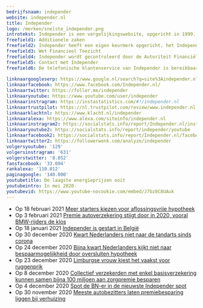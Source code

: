```yaml
---
bedrijfsnaam: independer  
website: independer.nl   
title: Independer  
logo: /merken/snelste_independer.png  
introtekst: Independer is een vergelijkingswebsite, opgericht in 1999. Ze waren destijds onderdeel van Achmea. In 2018 heeft de Persgroep de website overgenomen. Independer heeft als doel de financiële wereld transparanter en eerlijker te maken. Op Independer.nl is het mogelijk om verzekeringen, hypotheken, energieleveranciers, mobiele- en internetabonnementen en spaar- en leenproducten te vergelijken.
freefield1: Additionele zaken  
freefield2: Independer heeft een eigen keurmerk opgericht, het Independer Keurmerk. Dit is een kwaliteitskeurmerk voor verzekeringen. Independer heeft alle verzekeringen op een groot aantal punten streng nagekeken. Het keurmerk bestaat onder andere voor autoverzekeringen en een zorgverzekeringen.  
freefield3: Wet Financieel Toezicht  
freefield4: Independer wordt gecontroleerd door de Autoriteit Financiële Markten (AFM). Dat betekent dat ze een WFT-vergunning hebben (Wet Financieel Toezicht). De AFM controleert of alle regels worden nageleefd die in de WFT zijn vastgelegd.    
freefield5: Contact met Independer  
freefield6: De telefonische klantenservice van Independer is bereikbaar via 035 626 55 44. Op werkdagen van 8.00 uur tot 18.00 uur en op zaterdag van 9.30 uur tot 17.00 uur. Independer is ook bereikbaar via Whatsapp. Het nummer voor energievragen is 06 - 82 658 741.
  
linknaargoogleserp: https://www.google.nl/search?q=site%3Aindepender.nl  
linknaarfacebook: https://www.facebook.com/Independer.nl/  
linknaartwitter: https://foller.me/independer  
linknaaryoutube: https://www.youtube.com/user/independer  
linknaarinstragram: https://instastatistics.com/#!/independer.nl  
linknaartrustpilot: https://nl.trustpilot.com/review/www.independer.nl  
linknaarklachtnl: https://www.klacht.nl/independer  
linknaaralexa: https://www.alexa.com/siteinfo/independer.nl  
linknaarinstragram2: https://socialstats.info/report/Independer.nl/instagram  
linknaaryoutube2: https://socialstats.info/report/independer/youtube  
linknaarfacebook2: https://socialstats.info/report/Independer.nl/facebook  
linknaartwitter2: https://followerwonk.com/analyze/independer  
volgersyoutube: '129'  
volgersinstragram: '631'  
volgerstwitter: '8.052'  
fansfacebook: '33.694'  
rankalexa: '110.012'  
paginagoogle: '140.000'  
youtubetitle: De laagste energieprijzen ooit  
youtubeintro: In mei 2020.   
youtubevid: https://www.youtube-nocookie.com/embed/J7bz8C8UAuk  
---
```


 


- Op 18 februari 2021 [Meer starters kiezen voor aflossingsvrije hypotheek](https://weblog.independer.nl/persbericht/meer-starters-kiezen-voor-aflossingsvrije-hypotheek/)
- Op 3 februari 2021 [Premie autoverzekering stijgt door in 2020, vooral BMW-rijders de klos](https://weblog.independer.nl/persbericht/premie-autoverzekering-stijgt-door-in-2020-vooral-bmw-rijders-de-klos/)
- Op 18 januari 2021 [Independer is gestart in België](https://weblog.independer.nl/persbericht/independer-is-gestart-in-belgie/)
- Op 30 december 2020 [Kwart Nederlanders niet naar de tandarts sinds corona](https://weblog.independer.nl/persbericht/kwart-nederlanders-niet-naar-de-tandarts-sinds-corona/)
- Op 24 december 2020 [Bijna kwart Nederlanders kijkt niet naar bespaarmogelijkheid door oversluiten hypotheek](https://weblog.independer.nl/persbericht/bijna-kwart-nederlanders-kijkt-niet-naar-bespaarmogelijkheid-door-oversluiten-hypotheek/)
- Op 23 december 2020 [Limburgse vrouw kiest het vaakst voor ruggenprik](https://weblog.independer.nl/persbericht/limburgse-vrouw-kiest-het-vaakst-voor-ruggenprik/)
- Op 8 december 2020 [Collectief verzekerden met enkel basisverzekering kunnen samen bijna 100 miljoen aan zorgpremie besparen](https://weblog.independer.nl/persbericht/collectief-verzekerden-met-enkel-basisverzekering-kunnen-samen-bijna-100-miljoen-aan-zorgpremie-besparen/)
- Op 4 december 2020 [Spot de BN-er in de nieuwste Independer spot](https://weblog.independer.nl/persbericht/spot-de-bn-er-in-de-nieuwste-independer-spot/)
- Op 30 november 2020 [Meeste autobezitters laten premiebesparing liggen bij verhuizing](https://weblog.independer.nl/persbericht/meeste-autobezitters-laten-premiebesparing-liggen-bij-verhuizing/)

